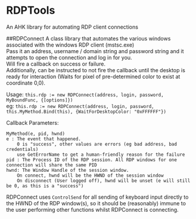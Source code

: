 # RDPTools
An AHK library for automating RDP client connections

##RDPConnect
A class library that automates the various windows associated with the windows RDP client (mstsc.exe)  
Pass it an address, username / domain string and password string and it attempts to open the connection and log in for you.  
Will fire a callback on success or failure.  
Additionally, can be instructed to not fire the callback until the desktop is ready for interaction (Waits for pixel of pre-determined color to exist at coordinate 0,0).  

Usage: ```this.rdp := new RDPConnect(address, login, password, MyBoundFunc, {[options]})```  
eg: ```this.rdp := new RDPConnect(address, login, password, this.MyMethod.Bind(this), {WaitForDesktopColor: "0xFFFFFF"})```

Callback Parameters:  
```
MyMethod(e, pid, hwnd)
e : The event that happened.
	0 is "success", other values are errors (eg bad address, bad credentials)
	use GetErrorName to get a human-friendly reason for the failure
pid : The Process ID of the RDP session. All RDP windows for one connection will share the same PID
hwnd: The Window Handle of the session window.
	On connect, hwnd will be the HWND of the session window
	On disconnect (User logged off), hwnd will be unset (e will still be 0, as this is a "success")
```

RDPConnect uses ```ControlSend``` for all sending of keyboard input directly to the HWND of the RDP window(s), so it should be (reasonably) immune to the user performing other functions whilst RDPConnect is connecting.
